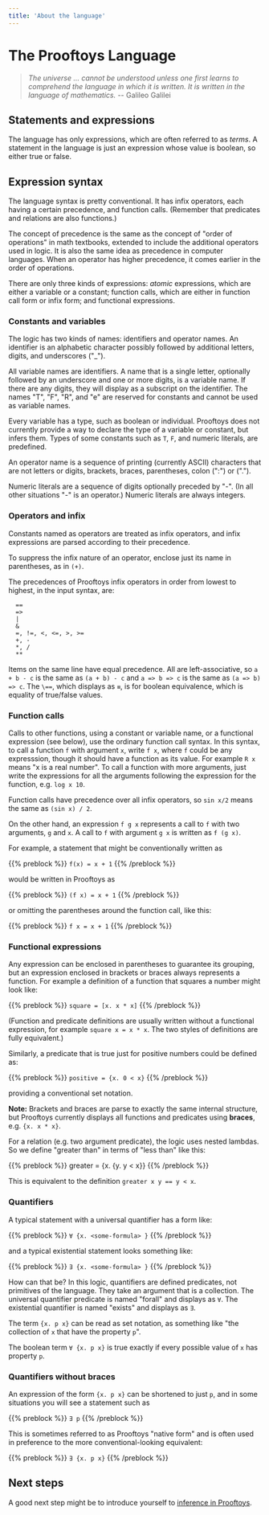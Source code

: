 ```yaml
---
title: 'About the language'
---
```


# The Prooftoys Language

> _The universe ... cannot be understood unless one first learns to
> comprehend the language in which it is written.  It is written in
> the language of mathematics._  -- Galileo Galilei

## Statements and expressions

The language has only expressions, which are often referred to as
_terms_.  A statement in the language is just an expression whose
value is boolean, so either true or false.

## Expression syntax

The language syntax is pretty conventional.  It has infix operators,
each having a certain precedence, and function calls.  (Remember that
predicates and relations are also functions.)

The concept of precedence is the same as the concept of "order of
operations" in math textbooks, extended to include the additional
operators used in logic.  It is also the same idea as precedence in
computer languages.  When an operator has higher precedence, it comes
earlier in the order of operations.

There are only three kinds of expressions: _atomic_ expressions, which
are either a variable or a constant; function calls, which are either
in function call form or infix form; and functional expressions.

### Constants and variables

The logic has two kinds of names: identifiers and operator names.  An
identifier is an alphabetic character possibly followed by additional
letters, digits, and underscores ("_").

All variable names are identifiers.  A name that is a single letter,
optionally followed by an underscore and one or more digits, is a
variable name.  If there are any digits, they will display as a
subscript on the identifier.  The names "T", "F", "R", and "e" are
reserved for constants and cannot be used as variable names.

Every variable has a type, such as boolean or individual.  Prooftoys
does not currently provide a way to declare the type of a variable or
constant, but infers them.  Types of some constants such as `T`, `F`,
and numeric literals, are predefined.

An operator name is a sequence of printing (currently ASCII)
characters that are not letters or digits, brackets, braces,
parentheses, colon (":") or (".").

Numeric literals are a sequence of digits optionally preceded by "-".
(In all other situations "-" is an operator.)  Numeric literals are
always integers.

### Operators and infix

Constants named as operators are treated as infix operators, and infix
expressions are parsed according to their precedence.

To suppress the infix nature of an operator, enclose just its name in
parentheses, as in `(+)`.

The precedences of Prooftoys infix operators in order from lowest to
highest, in the input syntax, are:

```\
  ==
  =>
  |
  &
  =, !=, <, <=, >, >=
  +, -
  *, /
  **
```

Items on the same line have equal precedence.  All are
left-associative, so `a + b - c` is the same as `(a + b) - c` and `a
=> b => c` is the same as `(a => b) => c`.  The `\==`, which displays
as `≡`, is for boolean equivalence, which is equality of true/false
values.

### Function calls

Calls to other functions, using a constant or variable name, or a
functional expression (see below), use the ordinary function call
syntax.  In this syntax, to call a function `f` with argument `x`,
write `f x`, where `f` could be any expresssion, though it should have
a function as its value.  For example `R x` means "x is a real
number".  To call a function with more arguments, just write the
expressions for all the arguments following the expression for the
function, e.g.  `log x 10`.

Function calls have precedence over all infix operators, so `sin x/2`
means the same as `(sin x) / 2`.

On the other hand, an expression `f g x` represents a call to `f` with
two arguments, `g` and `x`.  A call to `f` with argument `g x` is
written as `f (g x)`.

For example, a statement that might be conventionally
written as

{{% preblock %}}
`f(x) = x + 1`
{{% /preblock %}}

would be written in Prooftoys as

{{% preblock %}}
`(f x) = x + 1`
{{% /preblock %}}

or omitting the parentheses around the function call, like this:

{{% preblock %}}
`f x = x + 1`
{{% /preblock %}}


### Functional expressions

Any expression can be enclosed in parentheses to guarantee its
grouping, but an expression enclosed in brackets or braces always
represents a function.  For example a definition of a function that
squares a number might look like:

{{% preblock %}}
`square = [x. x * x]`
{{% /preblock %}}

(Function and predicate definitions are usually written without a
functional expression, for example `square x = x * x`.  The two
styles of definitions are fully equivalent.)

Similarly, a predicate that is true just for positive numbers could be
defined as:

{{% preblock %}}
`positive = {x. 0 < x}`
{{% /preblock %}}

providing a conventional set notation.

**Note:** Brackets and braces are parse to exactly the same internal
structure, but Prooftoys currently displays all functions and
predicates using **braces**, e.g. `{x. x * x}`.

For a relation (e.g. two argument predicate), the logic uses nested lambdas.
So we define "greater than" in terms of "less than" like this:

{{% preblock %}}
greater = {x. {y. y < x}}
{{% /preblock %}}

This is equivalent to the definition `greater x y == y < x`.


### Quantifiers

A typical statement with a universal quantifier has a form like:

{{% preblock %}}
`∀ {x. <some-formula> }`
{{% /preblock %}}

and a typical existential statement looks something like:

{{% preblock %}}
`∃ {x. <some-formula> }`
{{% /preblock %}}

How can that be?  In this logic, quantifiers are defined predicates,
not primitives of the language.  They take an argument that is a
collection.  The universal quantifier predicate is named "forall" and
displays as `∀`.  The existential quantifier is named "exists" and
displays as `∃`.

The term `{x. p x}` can be read as set notation, as something like
"the collection of `x` that have the property `p`". 

The boolean term `∀ {x. p x}` is true exactly if
every possible value of `x` has property `p`.

### Quantifiers without braces

An expression of the form `{x. p x}` can be shortened to just `p`,
and in some situations you will see a statement such as

{{% preblock %}}
`∃ p`
{{% /preblock %}}

This is sometimes referred to as Prooftoys "native form" and is often
used in preference to the more conventional-looking equivalent:

{{% preblock %}}
`∃ {x. p x}`
{{% /preblock %}}


## Next steps

A good next step might be to introduce yourself to
[inference in Prooftoys](/inference/).
